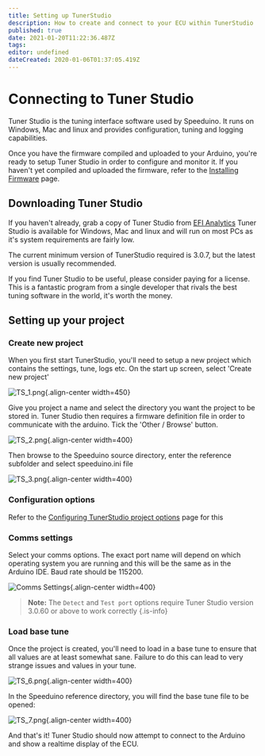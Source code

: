 ```yaml
---
title: Setting up TunerStudio
description: How to create and connect to your ECU within TunerStudio
published: true
date: 2021-01-20T11:22:36.487Z
tags: 
editor: undefined
dateCreated: 2020-01-06T01:37:05.419Z
---
```


# Connecting to Tuner Studio

Tuner Studio is the tuning interface software used by Speeduino. It runs on Windows, Mac and linux and provides configuration, tuning and logging capabilities.

Once you have the firmware compiled and uploaded to your Arduino, you're ready to setup Tuner Studio in order to configure and monitor it. If you haven't yet compiled and uploaded the firmware, refer to the [Installing Firmware](/Installing_Firmware) page.

## Downloading Tuner Studio

If you haven't already, grab a copy of Tuner Studio from [EFI Analytics](http://www.tunerstudio.com/index.php/downloads)
Tuner Studio is available for Windows, Mac and linux and will run on most PCs as it's system requirements are fairly low.

The current minimum version of TunerStudio required is 3.0.7, but the latest version is usually recommended.

If you find Tuner Studio to be useful, please consider paying for a license. This is a fantastic program from a single developer that rivals the best tuning software in the world, it's worth the money.

## Setting up your project

### Create new project

When you first start TunerStudio, you'll need to setup a new project which contains the settings, tune, logs etc. On the start up screen, select 'Create new project'

![TS_1.png](/img/TunerStudio/TS_1.png){.align-center width=450}

Give you project a name and select the directory you want the project to be stored in. Tuner Studio then requires a firmware definition file in order to communicate with the arduino. Tick the 'Other / Browse' button.

![TS_2.png](/img/TunerStudio/TS_2.png){.align-center width=400}

Then browse to the Speeduino source directory, enter the reference subfolder and select speeduino.ini file

![TS_3.png](/img/TunerStudio/TS_3.png){.align-center width=400}

### Configuration options

Refer to the [Configuring TunerStudio project options](/Configuring_TunerStudio) page for this

### Comms settings

Select your comms options. The exact port name will depend on which operating system you are running and this will be the same as in the Arduino IDE. Baud rate should be 115200.

![Comms Settings](/img/TunerStudio/TS_comms_settings.png){.align-center width=400}

> **Note:** The `Detect` and `Test port` options require Tuner Studio version 3.0.60 or above to work correctly
{.is-info}


### Load base tune

Once the project is created, you'll need to load in a base tune to ensure that all values are at least somewhat sane. Failure to do this can lead to very strange issues and values in your tune.

![TS_6.png](/img/TunerStudio/TS_6.png){.align-center width=400}

In the Speeduino reference directory, you will find the base tune file to be opened:

![TS_7.png](/img/TunerStudio/TS_7.png){.align-center width=400}

And that's it! Tuner Studio should now attempt to connect to the Arduino and show a realtime display of the ECU.